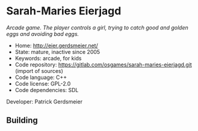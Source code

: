 # Sarah-Maries Eierjagd

_Arcade game. The player controls a girl, trying to catch good and golden eggs and avoiding bad eggs._

- Home: http://eier.gerdsmeier.net/
- State: mature, inactive since 2005
- Keywords: arcade, for kids
- Code repository: https://gitlab.com/osgames/sarah-maries-eierjagd.git (import of sources)
- Code language: C++
- Code license: GPL-2.0
- Code dependencies: SDL

Developer: Patrick Gerdsmeier

## Building
